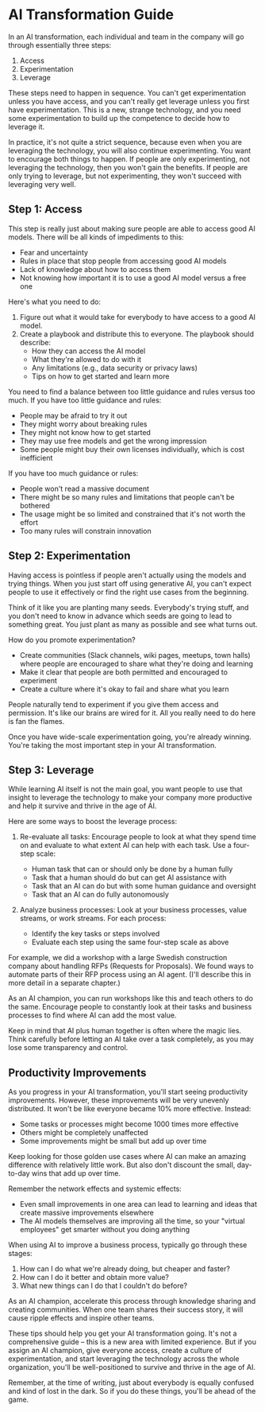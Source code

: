 # AI Transformation Guide

In an AI transformation, each individual and team in the company will go through essentially three steps:

1. Access
2. Experimentation
3. Leverage

These steps need to happen in sequence. You can't get experimentation unless you have access, and you can't really get leverage unless you first have experimentation. This is a new, strange technology, and you need some experimentation to build up the competence to decide how to leverage it.

In practice, it's not quite a strict sequence, because even when you are leveraging the technology, you will also continue experimenting. You want to encourage both things to happen. If people are only experimenting, not leveraging the technology, then you won't gain the benefits. If people are only trying to leverage, but not experimenting, they won't succeed with leveraging very well.

## Step 1: Access

This step is really just about making sure people are able to access good AI models. There will be all kinds of impediments to this:

- Fear and uncertainty
- Rules in place that stop people from accessing good AI models
- Lack of knowledge about how to access them
- Not knowing how important it is to use a good AI model versus a free one

Here's what you need to do:

1. Figure out what it would take for everybody to have access to a good AI model.
2. Create a playbook and distribute this to everyone. The playbook should describe:
   - How they can access the AI model
   - What they're allowed to do with it
   - Any limitations (e.g., data security or privacy laws)
   - Tips on how to get started and learn more

You need to find a balance between too little guidance and rules versus too much. If you have too little guidance and rules:

- People may be afraid to try it out
- They might worry about breaking rules
- They might not know how to get started
- They may use free models and get the wrong impression
- Some people might buy their own licenses individually, which is cost inefficient

If you have too much guidance or rules:

- People won't read a massive document
- There might be so many rules and limitations that people can't be bothered
- The usage might be so limited and constrained that it's not worth the effort
- Too many rules will constrain innovation

## Step 2: Experimentation

Having access is pointless if people aren't actually using the models and trying things. When you just start off using generative AI, you can't expect people to use it effectively or find the right use cases from the beginning.

Think of it like you are planting many seeds. Everybody's trying stuff, and you don't need to know in advance which seeds are going to lead to something great. You just plant as many as possible and see what turns out.

How do you promote experimentation?

- Create communities (Slack channels, wiki pages, meetups, town halls) where people are encouraged to share what they're doing and learning
- Make it clear that people are both permitted and encouraged to experiment
- Create a culture where it's okay to fail and share what you learn

People naturally tend to experiment if you give them access and permission. It's like our brains are wired for it. All you really need to do here is fan the flames.

Once you have wide-scale experimentation going, you're already winning. You're taking the most important step in your AI transformation.

## Step 3: Leverage

While learning AI itself is not the main goal, you want people to use that insight to leverage the technology to make your company more productive and help it survive and thrive in the age of AI.

Here are some ways to boost the leverage process:

1. Re-evaluate all tasks:
   Encourage people to look at what they spend time on and evaluate to what extent AI can help with each task. Use a four-step scale:

   - Human task that can or should only be done by a human fully
   - Task that a human should do but can get AI assistance with
   - Task that an AI can do but with some human guidance and oversight
   - Task that an AI can do fully autonomously

2. Analyze business processes:
   Look at your business processes, value streams, or work streams. For each process:
   - Identify the key tasks or steps involved
   - Evaluate each step using the same four-step scale as above

For example, we did a workshop with a large Swedish construction company about handling RFPs (Requests for Proposals). We found ways to automate parts of their RFP process using an AI agent. (I'll describe this in more detail in a separate chapter.)

As an AI champion, you can run workshops like this and teach others to do the same. Encourage people to constantly look at their tasks and business processes to find where AI can add the most value.

Keep in mind that AI plus human together is often where the magic lies. Think carefully before letting an AI take over a task completely, as you may lose some transparency and control.

## Productivity Improvements

As you progress in your AI transformation, you'll start seeing productivity improvements. However, these improvements will be very unevenly distributed. It won't be like everyone became 10% more effective. Instead:

- Some tasks or processes might become 1000 times more effective
- Others might be completely unaffected
- Some improvements might be small but add up over time

Keep looking for those golden use cases where AI can make an amazing difference with relatively little work. But also don't discount the small, day-to-day wins that add up over time.

Remember the network effects and systemic effects:

- Even small improvements in one area can lead to learning and ideas that create massive improvements elsewhere
- The AI models themselves are improving all the time, so your "virtual employees" get smarter without you doing anything

When using AI to improve a business process, typically go through these stages:

1. How can I do what we're already doing, but cheaper and faster?
2. How can I do it better and obtain more value?
3. What new things can I do that I couldn't do before?

As an AI champion, accelerate this process through knowledge sharing and creating communities. When one team shares their success story, it will cause ripple effects and inspire other teams.

These tips should help you get your AI transformation going. It's not a comprehensive guide – this is a new area with limited experience. But if you assign an AI champion, give everyone access, create a culture of experimentation, and start leveraging the technology across the whole organization, you'll be well-positioned to survive and thrive in the age of AI.

Remember, at the time of writing, just about everybody is equally confused and kind of lost in the dark. So if you do these things, you'll be ahead of the game.

